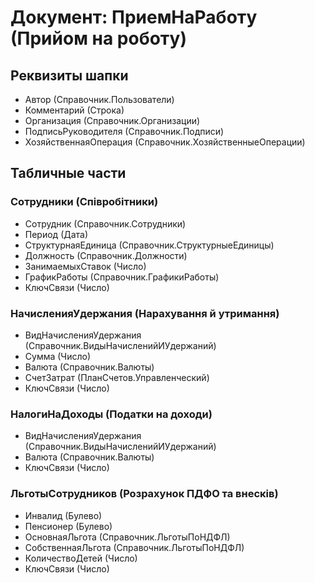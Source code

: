﻿# Документ: ПриемНаРаботу (Прийом на роботу)

## Реквизиты шапки

- Автор (Справочник.Пользователи)
- Комментарий (Строка)
- Организация (Справочник.Организации)
- ПодписьРуководителя (Справочник.Подписи)
- ХозяйственнаяОперация (Справочник.ХозяйственныеОперации)

## Табличные части

### Сотрудники (Співробітники)

- Сотрудник (Справочник.Сотрудники)
- Период (Дата)
- СтруктурнаяЕдиница (Справочник.СтруктурныеЕдиницы)
- Должность (Справочник.Должности)
- ЗанимаемыхСтавок (Число)
- ГрафикРаботы (Справочник.ГрафикиРаботы)
- КлючСвязи (Число)

### НачисленияУдержания (Нарахування й утримання)

- ВидНачисленияУдержания (Справочник.ВидыНачисленийИУдержаний)
- Сумма (Число)
- Валюта (Справочник.Валюты)
- СчетЗатрат (ПланСчетов.Управленческий)
- КлючСвязи (Число)

### НалогиНаДоходы (Податки на доходи)

- ВидНачисленияУдержания (Справочник.ВидыНачисленийИУдержаний)
- Валюта (Справочник.Валюты)
- КлючСвязи (Число)

### ЛьготыСотрудников (Розрахунок ПДФО та внесків)

- Инвалид (Булево)
- Пенсионер (Булево)
- ОсновнаяЛьгота (Справочник.ЛьготыПоНДФЛ)
- СобственнаяЛьгота (Справочник.ЛьготыПоНДФЛ)
- КоличествоДетей (Число)
- КлючСвязи (Число)

